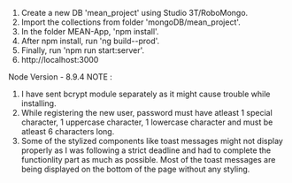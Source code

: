 1. Create a new DB 'mean_project' using Studio 3T/RoboMongo.
2. Import the collections from folder 'mongoDB/mean_project'.
3. In the folder MEAN-App, 'npm install'.
4. After npm install, run 'ng build--prod'.
5. Finally, run 'npm run start:server'. 
6. http://localhost:3000

Node Version - 8.9.4
NOTE : 
1. I have sent bcrypt module separately as it might cause trouble while installing.
2. While registering the new user, password must have atleast 1 special character, 1 uppercase character, 1 lowercase character and must be atleast 6 characters long.
2. Some of the stylized components like toast messages might not display properly as I was following a strict deadline and had to complete the functionlity part as much as possible. Most of the toast messages are being displayed on the bottom of the page without any styling.